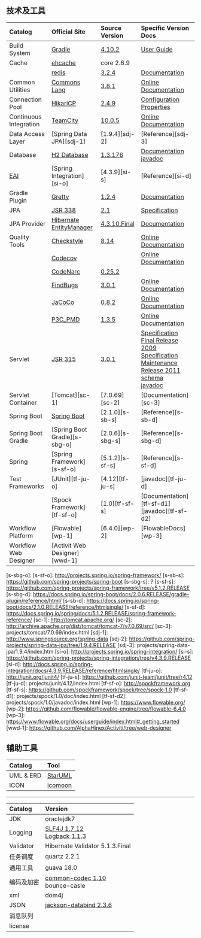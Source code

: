 技术及工具
--------

|Catalog               |Official Site                |Source Version   |Specific Version Docs  |
|:---------------------|:----------------------------|:----------------|:----------------------|
|Build System          |[Gradle][bs-1]               |[4.10.2][bs-2]     |[User Guide][bs-3]|
|Cache                 |[ehcache][ce-o]              |core 2.6.9       |                       |
|                      |[redis][cr-o]                |[3.2.4][cr-s]    |[Documentation][cr-d]  |
|Common Utilities      |[Commons Lang][cu-cl-o]      |[3.8.1][cu-cl-s]   |[Online Documentation][cu-cl-d]|
|Connection Pool       |[HikariCP][cp-h-o]          |[2.4.9][cp-h-s]  |[Configuration Properties][cp-h-cp]|
|Continuous Integration|[TeamCity][ci-tc-o]         |[10.0.5][ci-tc-s]|[Online Documentation][ci-tc-d]|
|Data Access Layer     |[Spring Data JPA][sdj-1]     |[1.9.4][sdj-2]   |[Reference][sdj-3]     |
|Database              |[H2 Database][db-1]          |[1.3.176][db-2]  |[Documentation][db-3]<br>[javadoc][db-4]|
|[EAI][eai]            |[Spring Integration][si-o]   |[4.3.9][si-s]    |[Reference][si-d]      |
|Gradle Plugin         |[Gretty][gpg-1]              |[1.2.4][gpg-2]   |[Documentation][gpg-3] |
|JPA                   |[JSR 338][jpa-0]             |[2.1][jpa-1]     |[Specification][jpa-2] |
|JPA Provider          |[Hibernate EntityManager][jpa-he-o]|[4.3.10.Final][jpa-he-s]|[Documentation][jpa-he-d]|
|Quality Tools         |[Checkstyle][qt-cs-o]        |[8.14][qt-cs-s]  |[Online Documentation][qt-cs-d]|
|                      |[Codecov][qt-cc-o]           |                 |[Online Documentation][qt-cc-d]|
|                      |[CodeNarc][qt-cn-o]          |[0.25.2][qt-cn-s]|                       |
|                      |[FindBugs][qt-fb-o]          |[3.0.1][qt-fb-s] |[Online Documentation][qt-fb-d]|
|                      |[JaCoCo][qt-jcc-o]           |[0.8.2][qt-jcc-s]|[Online Documentation][qt-jcc-d]|
|                      |[P3C_PMD][qt-pmd-o]          |[1.3.5][qt-pmd-s]|[Online Documentation][qt-pmd-d]|
|Servlet               |[JSR 315][s-1]               |[3.0.1][s-2]     |[Specification Final Release 2009][s-3] <br> [Specification Maintenance Release 2011][s-4] <br> [schema][s-5] <br> [javadoc][s-6] |
|Servlet Container     |[Tomcat][sc-1]               |[7.0.69][sc-2]   |[Documentation][sc-3]  |
|Spring Boot           |[Spring Boot][s-sb-o]        |[2.1.0][s-sb-s]  |[Reference][s-sb-d]    |
|Spring Boot Gradle    |[Spring Boot Gradle][s-sbg-o]        |[2.0.6][s-sbg-s]  |[Reference][s-sbg-d]    |
|Spring                |[Spring Framework][s-sf-o]   |[5.1.2][s-sf-s]  |[Reference][s-sf-d]    |
|Test Frameworks       |[JUnit][tf-ju-o]             |[4.12][tf-ju-s]  |[javadoc][tf-ju-d]     |
|                      |[Spock Framework][tf-sf-o]   |[1.0][tf-sf-s]   |[Documentation][tf-sf-d1] <br> [javadoc][tf-sf-d2]|
|Workflow Platform     |[Flowable][wp-1]             |[6.4.0][wp-2]   |[FlowableDocs][wp-3]|
|Workflow Web Designer |[Activit Web Designer][wwd-1]|                 |                       |


[bs-1]: http://gradle.org/
[bs-2]: https://github.com/gradle/gradle/tree/v4.10.2
[bs-3]: https://docs.gradle.org/current/userguide/userguide.html
[bs-4]: projects/gradle/2.12/dsl/index.html
[bs-5]: projects/gradle/2.12/javadoc/index.html
[bs-6]: projects/gradle/2.12/groovydoc/index.html
[ce-o]: http://ehcache.org/
[ci-tc-o]: https://www.jetbrains.com/teamcity/
[ci-tc-s]: https://www.jetbrains.com/teamcity/download/
[ci-tc-d]: https://confluence.jetbrains.com/display/TCD10/TeamCity+Documentation
[cp-h-o]: http://brettwooldridge.github.io/HikariCP/
[cp-h-s]: https://github.com/brettwooldridge/HikariCP/tree/HikariCP-2.4.9
[cp-h-cp]: https://github.com/brettwooldridge/HikariCP/tree/HikariCP-2.4.9#configuration-knobs-baby
[cr-o]: http://redis.io/
[cr-s]: https://github.com/antirez/redis/tree/3.2.4
[cr-d]: https://github.com/antirez/redis-doc
[cu-cl-o]: http://commons.apache.org/proper/commons-lang/
[cu-cl-s]: https://github.com/apache/commons-lang/tree/LANG_3_8_1
[cu-cl-d]: http://commons.apache.org/proper/commons-lang/javadocs/api-3.8.1/index.html
[cu-jt-o]: http://www.joda.org/joda-time/
[cu-jt-s]: https://github.com/JodaOrg/joda-time/tree/v2.9.4
[cu-jt-d1]: http://www.joda.org/joda-time/quickstart.html
[cu-jt-d2]: http://www.joda.org/joda-time/userguide.html
[db-1]: http://h2database.com/html/main.html
[db-2]: https://github.com/h2database/h2database/tree/version-1.3/version-1.3.176/h2
[db-3]: projects/h2/1.3.176/index.html
[db-4]: projects/h2/1.3.176/javadoc/index.html
[eai]: https://en.wikipedia.org/wiki/Enterprise_application_integration
[gpg-1]: http://akhikhl.github.io/gretty-doc/Getting-started.html
[gpg-2]: https://github.com/akhikhl/gretty/tree/v1.2.4
[gpg-3]: projects/gretty/1.2.4/index.html
[jpa-0]: https://jcp.org/en/jsr/detail?id=338
[jpa-1]: https://jcp.org/aboutJava/communityprocess/final/jsr338/index.html
[jpa-2]: projects/JPA/2.1/JavaPersistence2.1.pdf
[jpa-he-o]: http://hibernate.org/orm/
[jpa-he-s]: https://github.com/hibernate/hibernate-orm/tree/4.3.10.Final
[jpa-he-d]: http://hibernate.org/orm/documentation/4.3/
[qt-cc-o]: https://codecov.io/
[qt-cc-d]: https://codecov.io/docs
[qt-cn-o]: http://codenarc.sourceforge.net/
[qt-cn-s]: https://github.com/CodeNarc/CodeNarc/tree/v0.25.2
[qt-cs-o]: http://checkstyle.sourceforge.net/
[qt-cs-s]: https://github.com/checkstyle/checkstyle/tree/checkstyle-8.14
[qt-cs-d]: http://checkstyle.sourceforge.net/checks.html
[qt-fb-o]: http://findbugs.sourceforge.net/
[qt-fb-s]: https://github.com/findbugsproject/findbugs/tree/release-3.0.1
[qt-fb-d]: http://findbugs.sourceforge.net/manual/index.html
[qt-jcc-o]: http://eclemma.org/jacoco/
[qt-jcc-s]: https://github.com/jacoco/jacoco/tree/v0.8.2
[qt-jcc-d]: http://eclemma.org/jacoco/trunk/doc/
[qt-pmd-o]: https://github.com/alibaba/p3c
[qt-pmd-s]: https://github.com/alibaba/p3c/tree/p3c-pmd-1.3.5
[qt-pmd-d]: https://github.com/alibaba/p3c/blob/p3c-pmd-1.3.5/README.md
[s-1]: https://jcp.org/en/jsr/detail?id=315
[s-2]: projects/servlet/3.0/schema/javax.servlet.jar
[s-3]: projects/servlet/3.0/servlet-3_0-final-spec.pdf
[s-4]: projects/servlet/3.0/servlet-3_0-mrel-spec.pdf
[s-5]: projects/servlet/3.0/schema
[s-6]: projects/servlet/3.0/javadoc/index.html
[s-sb-o]: https://spring.io/projects/spring-boot
[s-sbg-o]: 
[s-sf-o]: http://projects.spring.io/spring-framework/
[s-sb-s]: https://github.com/spring-projects/spring-boot
[s-sbg-s]: ?
[s-sf-s]: https://github.com/spring-projects/spring-framework/tree/v5.1.2.RELEASE
[s-sbg-d]: https://docs.spring.io/spring-boot/docs/2.0.6.RELEASE/gradle-plugin/reference/html/
[s-sb-d]: https://docs.spring.io/spring-boot/docs/2.1.0.RELEASE/reference/htmlsingle/
[s-sf-d]: https://docs.spring.io/spring/docs/5.1.2.RELEASE/spring-framework-reference/
[sc-1]: http://tomcat.apache.org/
[sc-2]: http://archive.apache.org/dist/tomcat/tomcat-7/v7.0.69/src/
[sc-3]: projects/tomcat/7.0.69/index.html
[sdj-1]: http://www.springsource.org/spring-data
[sdj-2]: https://github.com/spring-projects/spring-data-jpa/tree/1.9.4.RELEASE
[sdj-3]: projects/spring-data-jpa/1.9.4/index.htm
[si-o]: http://projects.spring.io/spring-integration/
[si-s]: https://github.com/spring-projects/spring-integration/tree/v4.3.9.RELEASE
[si-d]: http://docs.spring.io/spring-integration/docs/4.3.9.RELEASE/reference/htmlsingle/
[tf-ju-o]: http://junit.org/junit4/
[tf-ju-s]: https://github.com/junit-team/junit/tree/r4.12
[tf-ju-d]: projects/junit/4.12/index.html
[tf-sf-o]: http://spockframework.org
[tf-sf-s]: https://github.com/spockframework/spock/tree/spock-1.0
[tf-sf-d1]: projects/spock/1.0/doc/index.html
[tf-sf-d2]: projects/spock/1.0/javadoc/index.html
[wp-1]: https://www.flowable.org/
[wp-2]: https://github.com/flowable/flowable-engine/tree/flowable-6.4.0
[wp-3]: https://www.flowable.org/docs/userguide/index.html#_getting_started
[wwd-1]: https://github.com/AlphaHinex/Activiti/tree/web-designer


辅助工具
------

|Catalog   |Tool                         |
|:---------|:----------------------------|
|UML & ERD |[StarUML](http://staruml.io/)|
|ICON      |[icomoon](https://icomoon.io/app/#/select)|


---


|Catalog|Version|
|:--|:--|
|JDK|oraclejdk7|
|Logging|[SLF4J 1.7.12](https://github.com/qos-ch/slf4j/tree/v_1.7.12)<br/>[Logback 1.1.3](https://github.com/qos-ch/logback)|
|Validator|Hibernate Validator 5.1.3.Final|
|任务调度|quartz 2.2.1|
|通用工具|guava 18.0|
|编码及加密|[common-codec 1.10](https://github.com/apache/commons-codec/tree/1.10)<br/>bounce-casle|
|xml|dom4j|
|JSON|[jackson-databind 2.3.6](https://github.com/FasterXML/jackson-databind/tree/jackson-databind-2.6.3)|
|消息队列||
|license||
